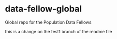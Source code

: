 # data-fellow-global
Global repo for the Population Data Fellows

this is a change on the test1 branch of the readme file 